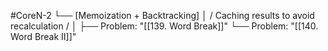 #CoreN-2
└── [Memoization + Backtracking]
    │   / Caching results to avoid recalculation /
    │
    ├── Problem: "[[139. Word Break]]"
    └── Problem: "[[140. Word Break II]]"